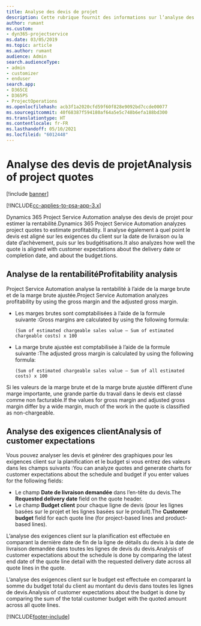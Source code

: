 ```yaml
---
title: Analyse des devis de projet
description: Cette rubrique fournit des informations sur l’analyse des devis de projet.
author: rumant
ms.custom:
- dyn365-projectservice
ms.date: 03/05/2019
ms.topic: article
ms.author: rumant
audience: Admin
search.audienceType:
- admin
- customizer
- enduser
search.app:
- D365CE
- D365PS
- ProjectOperations
ms.openlocfilehash: acb3f1a2020cfd59f60f828e9092bd7ccde00077
ms.sourcegitcommit: 40f68387f594180af64a5e5c748b6efa188bd300
ms.translationtype: HT
ms.contentlocale: fr-FR
ms.lasthandoff: 05/10/2021
ms.locfileid: "6012448"
---
```

# <a name="analysis-of-project-quotes"></a><span data-ttu-id="0e09c-103">Analyse des devis de projet</span><span class="sxs-lookup"><span data-stu-id="0e09c-103">Analysis of project quotes</span></span>

[!include [banner](../includes/psa-now-project-operations.md)]

[!INCLUDE[cc-applies-to-psa-app-3.x](../includes/cc-applies-to-psa-app-3x.md)]

<span data-ttu-id="0e09c-104">Dynamics 365 Project Service Automation analyse des devis de projet pour estimer la rentabilité.</span><span class="sxs-lookup"><span data-stu-id="0e09c-104">Dynamics 365 Project Service Automation analyzes project quotes to estimate profitability.</span></span> <span data-ttu-id="0e09c-105">Il analyse également à quel point le devis est aligné sur les exigences du client sur la date de livraison ou la date d’achèvement, puis sur les budgétisations.</span><span class="sxs-lookup"><span data-stu-id="0e09c-105">It also analyzes how well the quote is aligned with customer expectations about the delivery date or completion date, and about the budget.tions.</span></span>

## <a name="profitability-analysis"></a><span data-ttu-id="0e09c-106">Analyse de la rentabilité</span><span class="sxs-lookup"><span data-stu-id="0e09c-106">Profitability analysis</span></span>

<span data-ttu-id="0e09c-107">Project Service Automation analyse la rentabilité à l’aide de la marge brute et de la marge brute ajustée.</span><span class="sxs-lookup"><span data-stu-id="0e09c-107">Project Service Automation analyzes profitability by using the gross margin and the adjusted gross margin.</span></span>

- <span data-ttu-id="0e09c-108">Les marges brutes sont comptabilisées à l’aide de la formule suivante :</span><span class="sxs-lookup"><span data-stu-id="0e09c-108">Gross margins are calculated by using the following formula:</span></span>

  `
    (Sum of estimated chargeable sales value – Sum of estimated chargeable costs) x 100
  `
- <span data-ttu-id="0e09c-109">La marge brute ajustée est comptabilisée à l’aide de la formule suivante :</span><span class="sxs-lookup"><span data-stu-id="0e09c-109">The adjusted gross margin is calculated by using the following formula:</span></span>

  `
    (Sum of estimated chargeable sales value – Sum of all estimated costs) x 100
  `

<span data-ttu-id="0e09c-110">Si les valeurs de la marge brute et de la marge brute ajustée diffèrent d’une marge importante, une grande partie du travail dans le devis est classé comme non facturable.</span><span class="sxs-lookup"><span data-stu-id="0e09c-110">If the values for gross margin and adjusted gross margin differ by a wide margin, much of the work in the quote is classified as non-chargeable.</span></span>

## <a name="analysis-of-customer-expectations"></a><span data-ttu-id="0e09c-111">Analyse des exigences client</span><span class="sxs-lookup"><span data-stu-id="0e09c-111">Analysis of customer expectations</span></span>

<span data-ttu-id="0e09c-112">Vous pouvez analyser les devis et générer des graphiques pour les exigences client sur la planification et le budget si vous entrez des valeurs dans les champs suivants :</span><span class="sxs-lookup"><span data-stu-id="0e09c-112">You can analyze quotes and generate charts for customer expectations about the schedule and budget if you enter values for the following fields:</span></span>

- <span data-ttu-id="0e09c-113">Le champ **Date de livraison demandée** dans l’en-tête du devis.</span><span class="sxs-lookup"><span data-stu-id="0e09c-113">The **Requested delivery date** field on the quote header.</span></span>
- <span data-ttu-id="0e09c-114">Le champ **Budget client** pour chaque ligne de devis (pour les lignes basées sur le projet et les lignes basées sur le produit).</span><span class="sxs-lookup"><span data-stu-id="0e09c-114">The **Customer budget** field for each quote line (for project-based lines and product-based lines).</span></span>

<span data-ttu-id="0e09c-115">L’analyse des exigences client sur la planification est effectuée en comparant la dernière date de fin de la ligne de détails du devis à la date de livraison demandée dans toutes les lignes de devis du devis.</span><span class="sxs-lookup"><span data-stu-id="0e09c-115">Analysis of customer expectations about the schedule is done by comparing the latest end date of the quote line detail with the requested delivery date across all quote lines in the quote.</span></span>

<span data-ttu-id="0e09c-116">L’analyse des exigences client sur le budget est effectuée en comparant la somme du budget total du client au montant du devis dans toutes les lignes de devis.</span><span class="sxs-lookup"><span data-stu-id="0e09c-116">Analysis of customer expectations about the budget is done by comparing the sum of the total customer budget with the quoted amount across all quote lines.</span></span>


[!INCLUDE[footer-include](../includes/footer-banner.md)]
